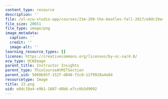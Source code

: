 ```yaml
---
content_type: resource
description: ''
file: /ol-ocw-studio-app/courses/21m-299-the-beatles-fall-2017/e8dc19a4e9b11687d0b6e7cc6b3d9092_23.png
file_size: 20651
file_type: image/png
image_metadata:
  caption: ''
  credit: ''
  image-alt: ''
learning_resource_types: []
license: https://creativecommons.org/licenses/by-nc-sa/4.0/
ocw_type: OCWImage
parent_title: Instructor Insights
parent_type: ThisCourseAtMITSection
parent_uid: 5060b95f-152f-d848-f2c0-12f9928a4e84
resourcetype: Image
title: 23.png
uid: e8dc19a4-e9b1-1687-d0b6-e7cc6b3d9092
---
```


